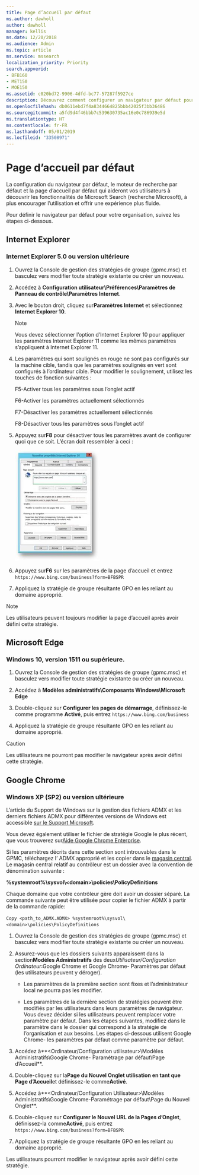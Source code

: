 ```yaml
---
title: Page d’accueil par défaut
ms.author: dawholl
author: dawholl
manager: kellis
ms.date: 12/20/2018
ms.audience: Admin
ms.topic: article
ms.service: mssearch
localization_priority: Priority
search.appverid:
- BFB160
- MET150
- MOE150
ms.assetid: c020bd72-9906-4dfd-bc77-57287f5927ce
description: Découvrez comment configurer un navigateur par défaut pour votre entreprise avec Microsoft Search (recherche Microsoft).
ms.openlocfilehash: db0611ebd7f4a8344664825bbb42025f3bb36486
ms.sourcegitcommit: a5fd9d4f46bbb7c539630735ac16e0c786939e5d
ms.translationtype: HT
ms.contentlocale: fr-FR
ms.lasthandoff: 05/01/2019
ms.locfileid: "33508971"
---
```

# <a name="set-default-homepage"></a>Page d’accueil par défaut

La configuration du navigateur par défaut, le moteur de recherche par défaut et la page d’accueil par défaut qui aideront vos utilisateurs à découvrir les fonctionnalités de Microsoft Search (recherche Microsoft), à plus encourager l’utilisation et offrir une expérience plus fluide.
  
Pour définir le navigateur par défaut pour votre organisation, suivez les étapes ci-dessous.
  
## <a name="internet-explorer"></a>Internet Explorer

### <a name="internet-explorer-50-or-later"></a>Internet Explorer 5.0 ou version ultérieure

1. Ouvrez la Console de gestion des stratégies de groupe (gpmc.msc) et basculez vers modifier toute stratégie existante ou créer un nouveau.
    
2. Accédez à **Configuration utilisateur\Préférences\Paramètres de Panneau de contrôle\Paramètres Internet**.
    
3. Avec le bouton droit, cliquez sur**Paramètres Internet** et sélectionnez **Internet Explorer 10**.
    
    > [!NOTE]
    > Vous devez sélectionner l’option d’Internet Explorer 10 pour appliquer les paramètres Internet Explorer 11 comme les mêmes paramètres s’appliquent à Internet Explorer 11. 
  
4. Les paramètres qui sont soulignés en rouge ne sont pas configurés sur la machine cible, tandis que les paramètres soulignés en vert sont configurés à l’ordinateur cible. Pour modifier le soulignement, utilisez les touches de fonction suivantes :
    
    F5-Activer tous les paramètres sous l’onglet actif
    
    F6-Activer les paramètres actuellement sélectionnés
    
    F7-Désactiver les paramètres actuellement sélectionnés
    
    F8-Désactiver tous les paramètres sous l’onglet actif
    
5. Appuyez sur**F8** pour désactiver tous les paramètres avant de configurer quoi que ce soit. L’écran doit ressembler à ceci : 
    
    ![Boîte de dialogue Propriétés Internet Explorer 10](media/2fd55755-5007-4e33-a795-c42ce2fcef4a.jpg)
  
6. Appuyez sur**F6** sur les paramètres de la page d’accueil et entrez `https://www.bing.com/business?form=BFBSPR`
    
7. Appliquez la stratégie de groupe résultante GPO en les reliant au domaine approprié.
    
> [!NOTE]
> Les utilisateurs peuvent toujours modifier la page d’accueil après avoir défini cette stratégie. 
  
## <a name="microsoft-edge"></a>Microsoft Edge

### <a name="windows-10-version-1511-or-later"></a>Windows 10, version 1511 ou supérieure.

1. Ouvrez la Console de gestion des stratégies de groupe (gpmc.msc) et basculez vers modifier toute stratégie existante ou créer un nouveau.
    
2. Accédez à **Modèles administratifs\Composants Windows\Microsoft Edge**
    
1. Double-cliquez sur **Configurer les pages de démarrage**, définissez-le comme programme **Activé**, puis entrez `https://www.bing.com/business`
    
3. Appliquez la stratégie de groupe résultante GPO en les reliant au domaine approprié.
    
> [!CAUTION]
> Les utilisateurs ne pourront pas modifier le navigateur après avoir défini cette stratégie. 
  
## <a name="google-chrome"></a>Google Chrome

### <a name="windows-xp-sp2-or-later"></a>Windows XP (SP2) ou version ultérieure

L’article du Support de Windows sur la gestion des fichiers ADMX et les derniers fichiers ADMX pour différentes versions de Windows est accessible [sur le Support Microsoft](https://support.microsoft.com/fr-FR/help/3087759/how-to-create-and-manage-the-central-store-for-group-policy-administra).

Vous devez également utiliser le fichier de stratégie Google le plus récent, que vous trouverez sur[Aide Google Chrome Enterprise](https://support.google.com/chrome/a/answer/187202).
  
Si les paramètres décrits dans cette section sont introuvables dans le GPMC, téléchargez l’ ADMX approprié et les copier dans le [magasin central](https://docs.microsoft.com/fr-FR/previous-versions/windows/it-pro/windows-vista/cc748955%28v%3dws.10%29). Le magasin central relatif au contrôleur est un dossier avec la convention de dénomination suivante :
  
 **%systemroot%\sysvol\\<domain\>\policies\PolicyDefinitions**
  
Chaque domaine que votre contrôleur gère doit avoir un dossier séparé. La commande suivante peut être utilisée pour copier le fichier ADMX à partir de la commande rapide:
  
 `Copy <path_to_ADMX.ADMX> %systemroot%\sysvol\<domain>\policies\PolicyDefinitions`
  
1. Ouvrez la Console de gestion des stratégies de groupe (gpmc.msc) et basculez vers modifier toute stratégie existante ou créer un nouveau.
    
2. Assurez-vous que les dossiers suivants apparaissent dans la section**Modèles Administratifs** des deux*Utilisateur/Configuration Ordinateur*:Google Chrome et Google Chrome- Paramètres par défaut (les utilisateurs peuvent y déroger).
    
   - Les paramètres de la première section sont fixes et l’administrateur local ne pourra pas les modifier.
    
   - Les paramètres de la dernière section de stratégies peuvent être modifiés par les utilisateurs dans leurs paramètres de navigateur. Vous devez décider si les utilisateurs peuvent remplacer votre paramètre par défaut. Dans les étapes suivantes, modifiez dans le paramètre dans le dossier qui correspond à la stratégie de l’organisation et aux besoins. Les étapes ci-dessous utilisent Google Chrome- les paramètres par défaut comme paramètre par défaut.
    
3. Accédez à**&lt;Ordinateur/Configuration utilisateur&gt;\Modèles Administratifs\Google Chrome- Paramétrage par défaut\Page d’Accueil**.
    
4. Double-cliquez sur la**Page du Nouvel Onglet utilisation en tant que Page d’Accueil**et définissez-le comme**Activé**.
    
5. Accédez à**&lt;Ordinateur/Configuration Utilisateur&gt;\Modèles Administratifs\Google Chrome-Paramétrage par défaut\Page du Nouvel Onglet**.
    
6. Double-cliquez sur **Configurer le Nouvel URL de la Pages d’Onglet**, définissez-la comme**Activé**, puis entrez `https://www.bing.com/business?form=BFBSPR`
    
7. Appliquez la stratégie de groupe résultante GPO en les reliant au domaine approprié.
    
Les utilisateurs pourront modifier le navigateur après avoir défini cette stratégie.